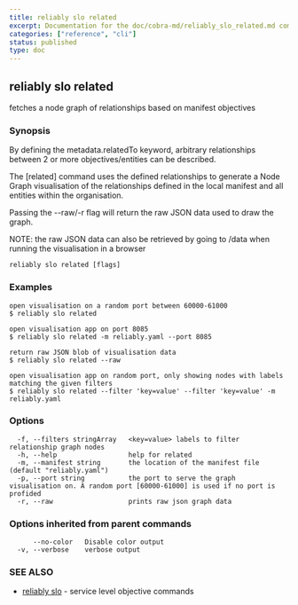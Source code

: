 ```yaml
---
title: reliably slo related
excerpt: Documentation for the doc/cobra-md/reliably_slo_related.md command in the Reliably CLI
categories: ["reference", "cli"]
status: published
type: doc
---
```

## reliably slo related

fetches a node graph of relationships based on manifest objectives

### Synopsis

By defining the metadata.relatedTo keyword, arbitrary relationships
between 2 or more objectives/entities can be described. 

The [related] command uses the defined relationships to generate a 
Node Graph visualisation of the relationships defined in the local 
manifest and all entities within the organisation.

Passing the --raw/-r flag will return the raw JSON data used to draw
the graph. 

NOTE: the raw JSON data can also be retrieved by going to /data
when running the visualisation in a browser

```
reliably slo related [flags]
```

### Examples

```
open visualisation on a random port between 60000-61000
$ reliably slo related

open visualisation app on port 8085
$ reliably slo related -m reliably.yaml --port 8085

return raw JSON blob of visualisation data
$ reliably slo related --raw

open visualisation app on random port, only showing nodes with labels matching the given filters
$ reliably slo related --filter 'key=value' --filter 'key=value' -m reliably.yaml
```

### Options

```
  -f, --filters stringArray   <key=value> labels to filter relationship graph nodes
  -h, --help                  help for related
  -m, --manifest string       the location of the manifest file (default "reliably.yaml")
  -p, --port string           the port to serve the graph visualisation on. A random port [60000-61000] is used if no port is profided
  -r, --raw                   prints raw json graph data
```

### Options inherited from parent commands

```
      --no-color   Disable color output
  -v, --verbose    verbose output
```

### SEE ALSO

* [reliably slo](/docs/reference/cli/reliably-slo/)	 - service level objective commands


